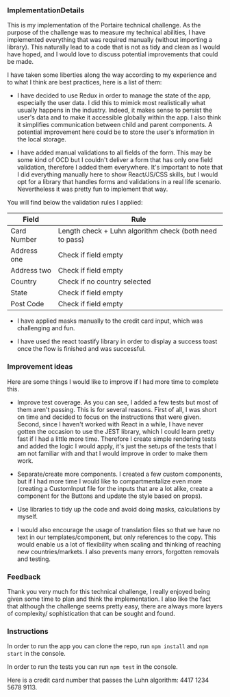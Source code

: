 ### ImplementationDetails

This is my implementation of the Portaire technical challenge. As the purpose of the challenge was to measure my technical abilities, I have implemented everything that was required manually (without importing a library). This naturally lead to a code that is not as tidy and clean as I would have hoped, and I would love to discuss potential improvements that could be made.

I have taken some liberties along the way according to my experience and to what I think are best practices, here is a list of them:

- I have decided to use Redux in order to manage the state of the app, especially the user data. I did this to mimick most realistically what usually happens in the industry. Indeed, it makes sense to persist the user's data and to make it accessible globally within the app. I also think it simplifies communication between child and parent components. A potential improvement here could be to store the user's information in the local storage.

- I have added manual validations to all fields of the form. This may be some kind of OCD but I couldn't deliver a form that has only one field validation, therefore I added them everywhere. It's important to note that I did everything manually here to show React/JS/CSS skills, but I would opt for a library that handles forms and validations in a real life scenario. Nevertheless it was pretty fun to implement that way.

You will find below the validation rules I applied:

| Field       | Rule                                                    |
| ----------- | ------------------------------------------------------- |
| Card Number | Length check + Luhn algorithm check (both need to pass) |
| Address one | Check if field empty                                    |
| Address two | Check if field empty                                    |
| Country     | Check if no country selected                            |
| State       | Check if field empty                                    |
| Post Code   | Check if field empty                                    |

- I have applied masks manually to the credit card input, which was challenging and fun.

- I have used the react toastify library in order to display a success toast once the flow is finished and was successful.

### Improvement ideas

Here are some things I would like to improve if I had more time to complete this.

- Improve test coverage.
  As you can see, I added a few tests but most of them aren't passing. This is for several reasons. First of all, I was short on time and decided to focus on the instructions that were given. Second, since I haven't worked with React in a while, I have never gotten the occasion to use the JEST library, which I could learn pretty fast if I had a little more time. Therefore I create simple rendering tests and added the logic I would apply, it's just the setups of the tests that I am not familiar with and that I would improve in order to make them work.

- Separate/create more components. I created a few custom components, but if I had more time I would like to compartmentalize even more (creating a CustomInput file for the inputs that are a lot alike, create a component for the Buttons and update the style based on props).

- Use libraries to tidy up the code and avoid doing masks, calculations by myself.

- I would also encourage the usage of translation files so that we have no text in our templates/component, but only references to the copy. This would enable us a lot of flexibility when scaling and thinking of reaching new countries/markets. I also prevents many errors, forgotten removals and testing.

### Feedback

Thank you very much for this technical challenge, I really enjoyed being given some time to plan and think the implementation. I also like the fact that although the challenge seems pretty easy, there are always more layers of complexity/ sophistication that can be sought and found.

### Instructions

In order to run the app you can clone the repo, run `npm install` and `npm start` in the console.

In order to run the tests you can run `npm test` in the console.

Here is a credit card number that passes the Luhn algorithm: 4417 1234 5678 9113.
